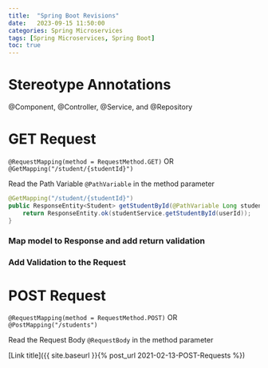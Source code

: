 ```yaml
---
title:  "Spring Boot Revisions"
date:   2023-09-15 11:50:00
categories: Spring Microservices
tags: [Spring Microservices, Spring Boot]
toc: true
---
```


# Stereotype Annotations

@Component, @Controller, @Service, and @Repository 

# GET Request

`@RequestMapping(method = RequestMethod.GET)` OR
`@GetMapping("/student/{studentId}")`

Read the Path Variable 
`@PathVariable` in the method parameter

```java
@GetMapping("/student/{studentId}")
public ResponseEntity<Student> getStudentById(@PathVariable Long studentId) {
    return ResponseEntity.ok(studentService.getStudentById(userId));
}
```

### Map model to Response and add return validation

### Add Validation to the Request



# POST Request

`@RequestMapping(method = RequestMethod.POST)` OR
`@PostMapping("/students")`

Read the Request Body 
`@RequestBody` in the method parameter

[Link title]({{ site.baseurl }}{% post_url 2021-02-13-POST-Requests %})

